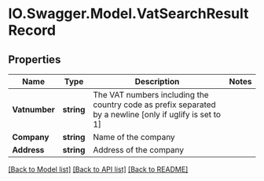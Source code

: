 # IO.Swagger.Model.VatSearchResultRecord
## Properties

Name | Type | Description | Notes
------------ | ------------- | ------------- | -------------
**Vatnumber** | **string** | The VAT numbers including the country code as prefix separated by a newline [only if uglify is set to 1] | 
**Company** | **string** | Name of the company | 
**Address** | **string** | Address of the company | 

[[Back to Model list]](../README.md#documentation-for-models) [[Back to API list]](../README.md#documentation-for-api-endpoints) [[Back to README]](../README.md)

